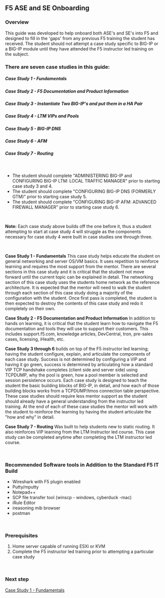 ## F5 ASE and SE Onboarding

### Overview  

This guide was developed to help onboard both ASE's and SE's into F5 and designed to fill in the 'gaps' from any previous F5 training the student has received.  The student should not attempt a case study specific to BIG-IP or a BIG-IP module until they have attended the F5 instructor led training on the subject.  
  

### There are seven case studies in this guide:  

##### Case Study 1 - Fundamentals  
##### Case Study 2 - F5 Documentation and Product Information  
##### Case Study 3 - Instantiate Two BIG-IP's and put them in a HA Pair  
##### Case Study 4 - LTM VIPs and Pools  
##### Case Study 5 - BIG-IP DNS  
##### Case Study 6 - AFM  
##### Case Study 7 - Routing

<br/>  

- The student should complete "ADMINISTERING BIG-IP and CONFIGURING BIG-IP LTM: LOCAL TRAFFIC MANAGER" prior to starting case study 3 and 4.  
- The student should complete "CONFIGURING BIG-IP DNS (FORMERLY GTM)" prior to starting case study 5.  
- The student should complete "CONFIGURING BIG-IP AFM: ADVANCED FIREWALL MANAGER" prior to starting case study 6.  
<br/>  

__Note:__ Each case study above builds off the one before it, thus a student attempting to start at case study 4 will struggle as the components necessary for case study 4 were built in case studies one through three.  

<br/>  

__Case Study 1 - Fundamentals__ This case study helps educate the student on general networking and server OS/VM basics. It uses repetition to reinforce learning and requires the most support from the mentor.  There are several sections in this case study and it is critical that the student not move forward until the current topic can be explained in detail.  The networking section of this case study uses the students home network as the reference architecture.   It is expected that the mentor will need to walk the student through each section of this case study doing a majority of the configuration with the student.  Once first pass is completed, the student is then expected to destroy the contents of this case study and redo it completely on their own.    

__Case Study 2 - F5 Documentation and Product Information__  In addition to hands on learning, it is critical that the student learn how to navigate the F5 documentation and tools they will use to support their customers.  This includes support.f5.com, knowledge articles, DevCentral, tron, pre-sales cases, licensing, iHealth, etc.  

__Case Study 3 through 6__ builds on top of the F5 instructor led learning; having the student configure, explain, and articulate the components of each case study.  Success is not determined by configuring a VIP and having it go green, success is determined by articulating how a standard VIP TCP handshake completes (client side and server side) using TCPDUMP, why the pool is green, how a pool member is selected and session persistence occurs.  Each case study is designed to teach the student the basic building blocks of BIG-IP, in detail, and how each of those building blocks works from a TCPDUMP/tmos connection table perspective. These case studies should require less mentor support as the student should already have a general understanding from the instructor led training.  At the end of each of these case studies the mentor will work with the student to reinforce the learning by having the student articulate the "how and why" in detail.  

__Case Study 7 - Routing__  Was built to help students new to static routing.  It also reinforces VIP learning from the LTM Instructor led course.  This case study can be completed anytime after completing the LTM instructor led course.

<br/>  

### Recommended Software tools in Addition to the Standard F5 IT Build

-	Wireshark with F5 plugin enabled  
-	Putty/mputty  
-	Notepad++  
-	SCP file transfer tool (winscp - windows, cyberduck -mac)  
-	iRule Editor  
-	ireasoning mib browser  
-	postman  

<br/>  

### Prerequisites  

1. Home server capable of running ESXi or KVM
2. Complete the F5 instructor led training prior to attempting a particular case study


<br/>  

### Next step  

[Case Study 1 - Fundamentals](https://github.com/grmarxer/Onboarding/blob/master/Case_Study_1-Fundamentals.md)  








